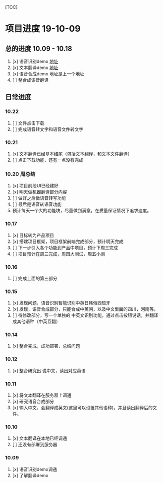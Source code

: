 [TOC]

# 项目进度 19-10-09

## 总的进度 10.09 - 10.18

1. [x] 语音识别demo [地址](https://www.enablue.com/iat_ws_js_demo/src/index.html)
2. [x] 文本翻译demo [地址](https://www.enablue.com/OtsWebApi/index.html)
3. [x] 语音合成demo 地址是上一个地址
4. [ ] 整合成语音翻译


## 日常进度

### 10.22
1. [ ] 文件点击下载
2. [ ] 完成语音转文字和语音文件转文字

### 10.21
1. [x] 文本翻译已经基本结尾（包括文本翻译，和文本文件翻译）
2. [ ] 点击下载功能，还有一点没有完成

### 10.20 周总结
1. [x] 项目前段UI已经建好
2. [x] 明天做机器翻译部分内容
3. [ ] 做好之后做语音转写功能
4. [ ] 最后是语音转语音功能
5. 预计每天一个大的功能块，尽量做到满意，在质量保证情况下追求速度。

### 10.17
1. [x] 目标转为产品项目
2. [x] 搭建项目框架，项目框架前端完成部分，预计明天完成
3. [ ] 下一步引入各个功能到产品中项目，预计下周三完成
4. [ ] 项目预计在周三完成，周四大测试，周五小测

### 10.16
1. [ ] 完成上面的第三部分

### 10.15
1. [x] 发现问题，语音识别智能识别中英日韩俄西班牙
2. [x] 发现，语音合成部分，只能合成中英问，以及中文里面的四川，河南等。
3. [ ] 待修改部分，写一个单独的 中英文识别功能，通过点击按钮说话，并翻译成其他语种（中英互翻）

### 10.14
1. [x] 整合完成，成功部署，总结问题

### 10.12
1. [x] 整合研究出  说中文，读出对应英语

### 10.11
1. [x] 将文本翻译在服务器上调通
2. [x] 研究语音合成部分
3. [x] 输入中文，会翻译成英文(这里可以设置其他语种)，并且读出翻译后的文件。

### 10.10
1. [x] 文本翻译在本地已经调通
2. [ ] 还没有部署到服务器

### 10.09
1. [x] 语音识别demo调通
2. [x] 了解翻译demo


 

